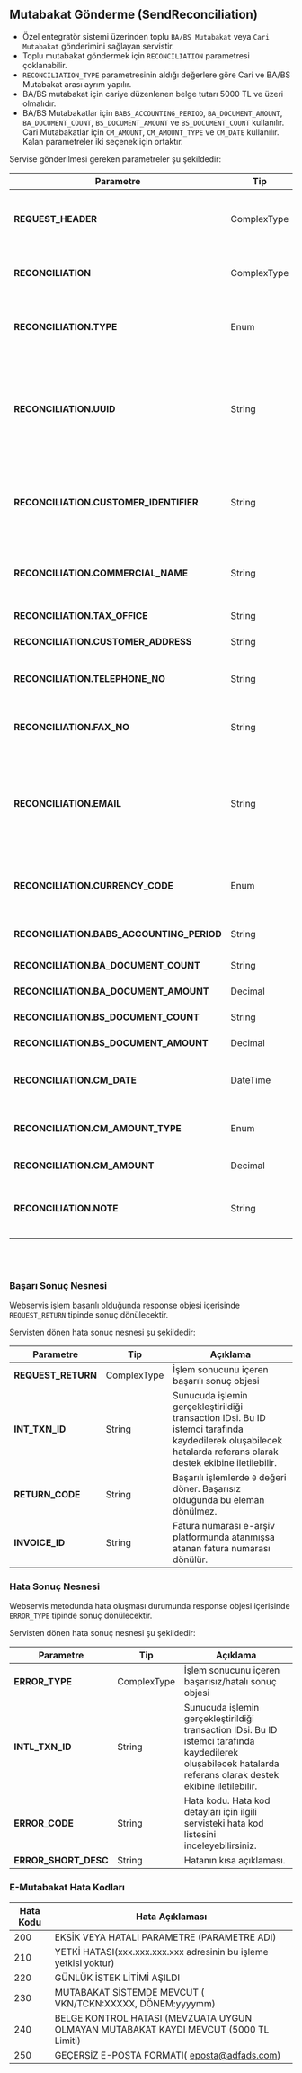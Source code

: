 ## Mutabakat Gönderme (SendReconciliation)
* Özel entegratör sistemi üzerinden toplu `BA/BS Mutabakat` veya `Cari Mutabakat` gönderimini sağlayan servistir.
* Toplu mutabakat göndermek için `RECONCILIATION` parametresi çoklanabilir.
* `RECONCILIATION_TYPE` parametresinin aldığı değerlere göre Cari ve BA/BS Mutabakat arası ayrım yapılır.
* BA/BS mutabakat için cariye düzenlenen belge tutarı 5000 TL ve üzeri olmalıdır.
* BA/BS Mutabakatlar için `BABS_ACCOUNTING_PERIOD`, `BA_DOCUMENT_AMOUNT`, `BA_DOCUMENT_COUNT`, `BS_DOCUMENT_AMOUNT` ve `BS_DOCUMENT_COUNT` kullanılır. Cari Mutabakatlar için `CM_AMOUNT`, `CM_AMOUNT_TYPE` ve `CM_DATE` kullanılır. Kalan parametreler iki seçenek için ortaktır.



Servise gönderilmesi gereken parametreler şu şekildedir:

Parametre | Tip         | Zorunluluk  | Açıklama
--------- | ----------- | ----------- | -----------
**REQUEST_HEADER** | ComplexType | **Evet** | Request Header objesi içerisinde `SESSION_ID` ve `APPLICATION_NAME`, `CHANNEL_NAME` alanı zorunludur.
**RECONCILIATION** | ComplexType   | **Evet** | En az bir mutabakat bulunmalıdır. Toplu gönderim için bu eleman çoklanır.
**RECONCILIATION.TYPE** | Enum  | **Evet** | Gönderilmek istenilen mutabakat tipi için kullanılır: BA/BAS Mutabakat için `EM`,Cari Mutabakat için `CM` olabilir.
**RECONCILIATION.UUID** | String  | Hayır | Evrensel Tekil Tanımlama Numarası (ETTN) ile her mutabakat için oluşturulması gerekir. Daha sonra getReconciliationStatus metodu ile mutabakat okumak için kullanılabilir. GUID formatındadır.
**RECONCILIATION.CUSTOMER_IDENTIFIER** | String  | **Evet** | Mutabakat gönderilecek firmanın vergi kimlik numarası. VKN doğrulaması yapılmadığı için gönderilen verinin doğruluğu mükellefe aittir.
**RECONCILIATION.COMMERCIAL_NAME** | String  | **Evet** | Mutabakat gönderilecek firmanın ünvanı. Alıcı firmaya gönderilen e-posta üzerinde görünecektir.
**RECONCILIATION.TAX_OFFICE** | String  | Hayır | Mutabakat gönderilecek firmanın vergi dairesi.
**RECONCILIATION.CUSTOMER_ADDRESS** | String  | **Evet** | Mutabakat gönderilecek firmanın adresi.
**RECONCILIATION.TELEPHONE_NO** | String  | Hayır | Mutabakat gönderilecek firmanın telefon numarası. **Format: 0 (212) 555 55 55**
**RECONCILIATION.FAX_NO** | String  | Hayır | Mutabakat gönderilecek firmanın faks numarası. **Format: 0 (212) 555 55 55**
**RECONCILIATION.EMAIL** | String  | **Evet** | Mutabakat gönderilecek firmanın e-posta adresi. E-posta adresinin formatı kontrol edilir ancak doğruluğu ve geçerliliği mükellefin sorumluluğundadır. **Format: muhasebe@firma.com.tr**
**RECONCILIATION.CURRENCY_CODE** | Enum  | **Evet** |  Mutabakat içerisinde kullanılacak para birimidir. `TRY`, `USD`, `EUR`, `GBP` ve `CAD` değerleri gönderilebilir.
**RECONCILIATION.BABS_ACCOUNTING_PERIOD** | String  | Hayır | BA-BS Mutabakatlar için kullanılan Mutabakat dönemi. **Format: 201901**
**RECONCILIATION.BA_DOCUMENT_COUNT** | String  | Hayır | BA mutabakat belge adeti.
**RECONCILIATION.BA_DOCUMENT_AMOUNT** | Decimal  | Hayır | BA mutabakat belgelerinin toplam tutarı.
**RECONCILIATION.BS_DOCUMENT_COUNT** | String  | Hayır | BS mutabakat belge adeti.
**RECONCILIATION.BS_DOCUMENT_AMOUNT** | Decimal  | Hayır | BS mutabakat belgelerinin toplam tutarı.
**RECONCILIATION.CM_DATE** | DateTime  | Hayır | Cari Mutabakatlar için kullanılan Mutabakat dönemi. **Format: 2019-01-01**
**RECONCILIATION.CM_AMOUNT_TYPE** | Enum  | Hayır | Cari Mutabakatlar için mutabakatın yönünü belirtmek için kullanılır. `A` veya `B` değerlerini alabilir.
**RECONCILIATION.CM_AMOUNT** | Decimal  | Hayır | Cari Mutabakat tutarını belirtmek için kullanılır.
**RECONCILIATION.NOTE** | String  | Hayır | Mutabakat gönderilecek firmaya iletilmek istenilen not metni. Maksimum 250 karakter gönderilebilir.
<br><br>


### Başarı Sonuç Nesnesi

Webservis işlem başarılı olduğunda response objesi içerisinde `REQUEST_RETURN` tipinde sonuç dönülecektir.

Servisten dönen hata sonuç nesnesi şu şekildedir:

Parametre | Tip        | Açıklama
--------- | ----------- | -----------
**REQUEST_RETURN** | ComplexType| İşlem sonucunu içeren başarılı sonuç objesi
**INT_TXN_ID** | String | Sunucuda işlemin gerçekleştirildiği transaction IDsi. Bu ID istemci tarafında kaydedilerek oluşabilecek hatalarda referans olarak destek ekibine iletilebilir.
**RETURN_CODE** | String | Başarılı işlemlerde `0` değeri döner. Başarısız olduğunda bu eleman dönülmez.
**INVOICE_ID** | String | Fatura numarası e-arşiv platformunda atanmışsa atanan fatura numarası dönülür.


### Hata Sonuç Nesnesi
Webservis metodunda hata oluşması durumunda response objesi içerisinde `ERROR_TYPE` tipinde sonuç dönülecektir.

Servisten dönen hata sonuç nesnesi şu şekildedir:

Parametre | Tip        | Açıklama
--------- | ----------- | -----------
**ERROR_TYPE** | ComplexType| İşlem sonucunu içeren başarısız/hatalı sonuç objesi
**INTL_TXN_ID** | String | Sunucuda işlemin gerçekleştirildiği transaction IDsi. Bu ID istemci tarafında kaydedilerek oluşabilecek hatalarda referans olarak destek ekibine iletilebilir.
**ERROR_CODE** | String | Hata kodu. Hata kod detayları için ilgili servisteki hata kod listesini inceleyebilirsiniz.
**ERROR_SHORT_DESC** | String | Hatanın kısa açıklaması.



### E-Mutabakat Hata Kodları

Hata Kodu | Hata Açıklaması       
--------- | -----------
200	| EKSİK VEYA HATALI PARAMETRE (PARAMETRE ADI)
210	| YETKİ HATASI(xxx.xxx.xxx.xxx adresinin bu işleme yetkisi yoktur)
220	| GÜNLÜK İSTEK LİTİMİ AŞILDI
230	| MUTABAKAT SİSTEMDE MEVCUT ( VKN/TCKN:XXXXX, DÖNEM:yyyymm)
240	| BELGE KONTROL HATASI (MEVZUATA UYGUN OLMAYAN MUTABAKAT KAYDI MEVCUT (5000 TL Limiti)
250	| GEÇERSİZ E-POSTA FORMATI( eposta@adfads.com)
